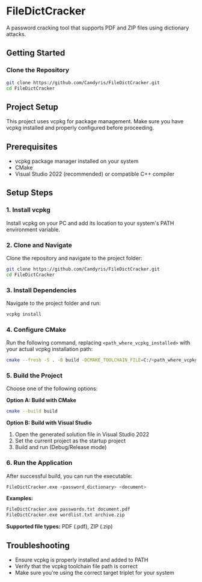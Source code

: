 # FileDictCracker

A password cracking tool that supports PDF and ZIP files using dictionary attacks.

## Getting Started

### Clone the Repository
```bash
git clone https://github.com/Candyris/FileDictCracker.git
cd FileDictCracker
```

## Project Setup

This project uses vcpkg for package management. Make sure you have vcpkg installed and properly configured before proceeding.

## Prerequisites

- vcpkg package manager installed on your system
- CMake
- Visual Studio 2022 (recommended) or compatible C++ compiler

## Setup Steps

### 1. Install vcpkg
Install vcpkg on your PC and add its location to your system's PATH environment variable.

### 2. Clone and Navigate
Clone the repository and navigate to the project folder:
```bash
git clone https://github.com/Candyris/FileDictCracker.git
cd FileDictCracker
```

### 3. Install Dependencies
Navigate to the project folder and run:
```bash
vcpkg install
```

### 4. Configure CMake
Run the following command, replacing `<path_where_vcpkg_installed>` with your actual vcpkg installation path:

```bash
cmake --fresh -S . -B build -DCMAKE_TOOLCHAIN_FILE=C:/<path_where_vcpkg_installed>/vcpkg/scripts/buildsystems/vcpkg.cmake -DVCPKG_TARGET_TRIPLET=x64-windows
```

### 5. Build the Project
Choose one of the following options:

**Option A: Build with CMake**
```bash
cmake --build build
```

**Option B: Build with Visual Studio**
1. Open the generated solution file in Visual Studio 2022
2. Set the current project as the startup project
3. Build and run (Debug/Release mode)

### 6. Run the Application
After successful build, you can run the executable:

```bash
FileDictCracker.exe <password_dictionary> <document>
```

**Examples:**
```bash
FileDictCracker.exe passwords.txt document.pdf
FileDictCracker.exe wordlist.txt archive.zip
```

**Supported file types:** PDF (.pdf), ZIP (.zip)

## Troubleshooting

- Ensure vcpkg is properly installed and added to PATH
- Verify that the vcpkg toolchain file path is correct
- Make sure you're using the correct target triplet for your system
